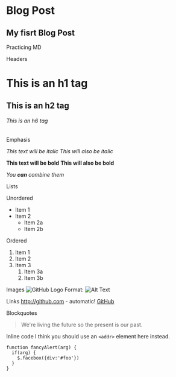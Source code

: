 # Blog Post
## My fisrt Blog Post

Practicing MD

Headers

# This is an h1 tag
## This is an h2 tag
###### This is an h6 tag

Emphasis

*This text will be italic*
_This will also be italic_

**This text will be bold**
__This will also be bold__

_You **can** combine them_

Lists

Unordered
* Item 1
* Item 2
  * Item 2a
  * Item 2b
  
  
Ordered
1. Item 1
1. Item 2
1. Item 3
   1. Item 3a
   1. Item 3b

Images
![GitHub Logo](/images/logo.png)
Format: ![Alt Text](url)

Links
http://github.com - automatic!
[GitHub](http://github.com)


Blockquotes
> We're living the future so
> the present is our past.

Inline code
I think you should use an
`<addr>` element here instead.


    function fancyAlert(arg) {
      if(arg) {
        $.facebox({div:'#foo'})
      }
    }
